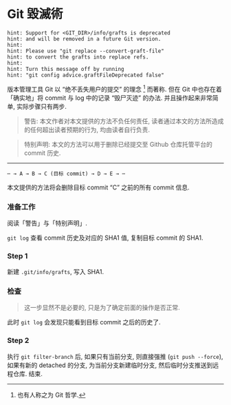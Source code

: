 
# Git 毀滅術

```
hint: Support for <GIT_DIR>/info/grafts is deprecated
hint: and will be removed in a future Git version.
hint:
hint: Please use "git replace --convert-graft-file"
hint: to convert the grafts into replace refs.
hint:
hint: Turn this message off by running
hint: "git config advice.graftFileDeprecated false"
```

版本管理工具 Git 以 “绝不丢失用户的提交” 的理念 [^git-philosophy] 而著称. 但在 Git 中也存在着「确实地」将 commit 与 log 中的记录 “毁尸灭迹” 的办法. 并且操作起来非常简单, 实际步骤只有两步. 

> 警告: 本文作者对本文提供的方法不负任何责任, 读者通过本文的方法所造成的任何超出读者预期的行为, 均由读者自行负责. 

> 特别声明: 本文的方法可以用于删除已经提交至 Github 仓库托管平台的 commit 历史. 

--- 

```
⋯ → A → B → C (目标 commit) → D → E → ⋯
```

本文提供的方法将会删除目标 commit “C” 之前的所有 commit 信息.



### 准备工作

阅读「警告」与「特别声明」.

`git log` 查看 commit 历史及对应的 SHA1 值, 复制目标 commit 的 SHA1.

### Step 1

新建 `.git/info/grafts`, 写入 SHA1. 

### 检查

> 这一步显然不是必要的, 只是为了确定前面的操作是否正常. 

此时 `git log` 会发现只能看到目标 commit 之后的历史了. 

### Step 2

执行 `git filter-branch` 后, 如果只有当前分支, 则直接强推 (`git push --force`), 如果有新的 detached 的分支, 为当前分支新建临时分支, 然后临时分支推送到远程仓库. 结束. 


[^git-philosophy]: 也有人称之为 Git 哲学. 
